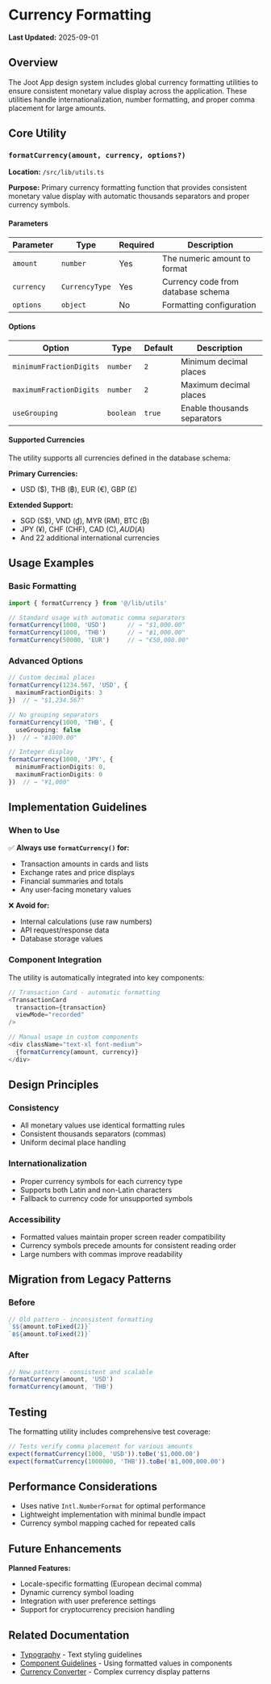 # Currency Formatting

**Last Updated:** 2025-09-01

## Overview

The Joot App design system includes global currency formatting utilities to ensure consistent monetary value display across the application. These utilities handle internationalization, number formatting, and proper comma placement for large amounts.

## Core Utility

### `formatCurrency(amount, currency, options?)`

**Location:** `/src/lib/utils.ts`

**Purpose:** Primary currency formatting function that provides consistent monetary value display with automatic thousands separators and proper currency symbols.

#### Parameters

| Parameter | Type | Required | Description |
|-----------|------|----------|-------------|
| `amount` | `number` | Yes | The numeric amount to format |
| `currency` | `CurrencyType` | Yes | Currency code from database schema |
| `options` | `object` | No | Formatting configuration |

#### Options

| Option | Type | Default | Description |
|--------|------|---------|-------------|
| `minimumFractionDigits` | `number` | `2` | Minimum decimal places |
| `maximumFractionDigits` | `number` | `2` | Maximum decimal places |
| `useGrouping` | `boolean` | `true` | Enable thousands separators |

#### Supported Currencies

The utility supports all currencies defined in the database schema:

**Primary Currencies:**
- USD ($), THB (฿), EUR (€), GBP (£)

**Extended Support:**
- SGD (S$), VND (₫), MYR (RM), BTC (₿)
- JPY (¥), CHF (CHF), CAD (C$), AUD (A$)
- And 22 additional international currencies

## Usage Examples

### Basic Formatting

```typescript
import { formatCurrency } from '@/lib/utils'

// Standard usage with automatic comma separators
formatCurrency(1000, 'USD')      // → "$1,000.00"
formatCurrency(1000, 'THB')      // → "฿1,000.00"
formatCurrency(50000, 'EUR')     // → "€50,000.00"
```

### Advanced Options

```typescript
// Custom decimal places
formatCurrency(1234.567, 'USD', { 
  maximumFractionDigits: 3 
})  // → "$1,234.567"

// No grouping separators
formatCurrency(1000, 'THB', { 
  useGrouping: false 
})  // → "฿1000.00"

// Integer display
formatCurrency(1000, 'JPY', { 
  minimumFractionDigits: 0,
  maximumFractionDigits: 0 
})  // → "¥1,000"
```

## Implementation Guidelines

### When to Use

✅ **Always use `formatCurrency()` for:**
- Transaction amounts in cards and lists
- Exchange rates and price displays
- Financial summaries and totals
- Any user-facing monetary values

❌ **Avoid for:**
- Internal calculations (use raw numbers)
- API request/response data
- Database storage values

### Component Integration

The utility is automatically integrated into key components:

```typescript
// Transaction Card - automatic formatting
<TransactionCard 
  transaction={transaction} 
  viewMode="recorded" 
/>

// Manual usage in custom components
<div className="text-xl font-medium">
  {formatCurrency(amount, currency)}
</div>
```

## Design Principles

### Consistency
- All monetary values use identical formatting rules
- Consistent thousands separators (commas)
- Uniform decimal place handling

### Internationalization
- Proper currency symbols for each currency type
- Supports both Latin and non-Latin characters
- Fallback to currency code for unsupported symbols

### Accessibility
- Formatted values maintain proper screen reader compatibility
- Currency symbols precede amounts for consistent reading order
- Large numbers with commas improve readability

## Migration from Legacy Patterns

### Before
```typescript
// Old pattern - inconsistent formatting
`$${amount.toFixed(2)}`
`฿${amount.toFixed(2)}`
```

### After
```typescript
// New pattern - consistent and scalable
formatCurrency(amount, 'USD')
formatCurrency(amount, 'THB')
```

## Testing

The formatting utility includes comprehensive test coverage:

```typescript
// Tests verify comma placement for various amounts
expect(formatCurrency(1000, 'USD')).toBe('$1,000.00')
expect(formatCurrency(1000000, 'THB')).toBe('฿1,000,000.00')
```

## Performance Considerations

- Uses native `Intl.NumberFormat` for optimal performance
- Lightweight implementation with minimal bundle impact
- Currency symbol mapping cached for repeated calls

## Future Enhancements

**Planned Features:**
- Locale-specific formatting (European decimal comma)
- Dynamic currency symbol loading
- Integration with user preference settings
- Support for cryptocurrency precision handling

## Related Documentation

- [Typography](./typography.md) - Text styling guidelines
- [Component Guidelines](../components/global/) - Using formatted values in components
- [Currency Converter](../patterns/data-display.md) - Complex currency display patterns